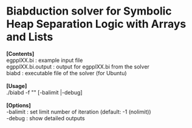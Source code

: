 # Biabduction solver for Symbolic Heap Separation Logic with Arrays and Lists

<b>[Contents]</b><br>
egpplXX.bi        : example input file<br>
egpplXX.bi.output : output for egpplXX.bi from the solver<br> 
biabd             : executable file of the solver (for Ubuntu)<br>
<br>
<b>[Usage]</b><br>
./biabd -f "<file>" [-balimit <num>|-debug]<br>
<br>
<b>[Options]</b><br>
  -balimit <num>  : set limit number of iteration (default: -1 (nolimit))<br>
  -debug          : show detailed outputs<br>


